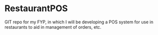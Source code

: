 # RestaurantPOS
GIT repo for my FYP, in which I will be developing a POS system for use in restaurants to aid in management of orders, etc.
